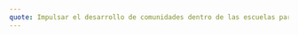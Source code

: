 ```yaml
---
quote: Impulsar el desarrollo de comunidades dentro de las escuelas para incrementar el uso de herramientas open source.
---
```

